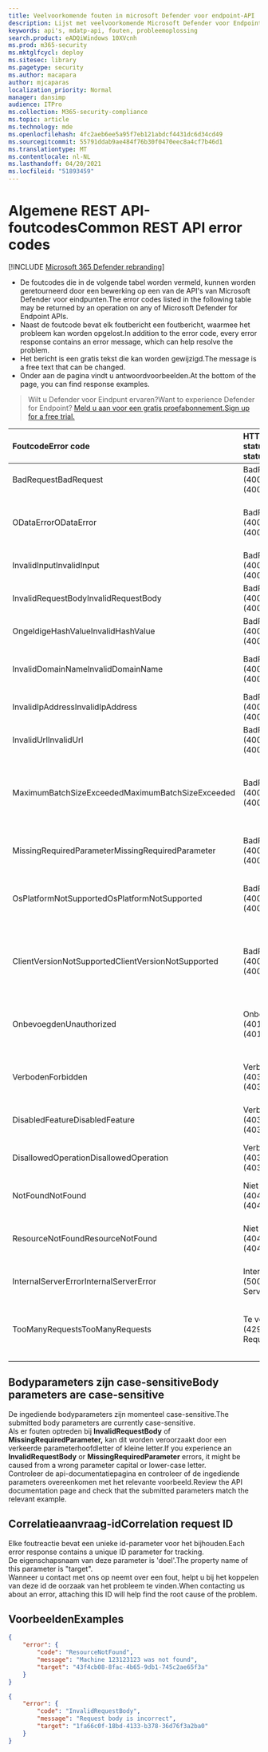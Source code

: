 ```yaml
---
title: Veelvoorkomende fouten in microsoft Defender voor endpoint-API
description: Lijst met veelvoorkomende Microsoft Defender voor Endpoint API-fouten met beschrijvingen.
keywords: api's, mdatp-api, fouten, probleemoplossing
search.product: eADQiWindows 10XVcnh
ms.prod: m365-security
ms.mktglfcycl: deploy
ms.sitesec: library
ms.pagetype: security
ms.author: macapara
author: mjcaparas
localization_priority: Normal
manager: dansimp
audience: ITPro
ms.collection: M365-security-compliance
ms.topic: article
ms.technology: mde
ms.openlocfilehash: 4fc2aeb6ee5a95f7eb121abdcf4431dc6d34cd49
ms.sourcegitcommit: 55791ddab9ae484f76b30f0470eec8a4cf7b46d1
ms.translationtype: MT
ms.contentlocale: nl-NL
ms.lasthandoff: 04/20/2021
ms.locfileid: "51893459"
---
```

# <a name="common-rest-api-error-codes"></a><span data-ttu-id="dc3fa-104">Algemene REST API-foutcodes</span><span class="sxs-lookup"><span data-stu-id="dc3fa-104">Common REST API error codes</span></span>

[!INCLUDE [Microsoft 365 Defender rebranding](../../includes/microsoft-defender.md)]


* <span data-ttu-id="dc3fa-105">De foutcodes die in de volgende tabel worden vermeld, kunnen worden geretourneerd door een bewerking op een van de API's van Microsoft Defender voor eindpunten.</span><span class="sxs-lookup"><span data-stu-id="dc3fa-105">The error codes listed in the following table may be returned by an operation on any of Microsoft Defender for Endpoint APIs.</span></span>
* <span data-ttu-id="dc3fa-106">Naast de foutcode bevat elk foutbericht een foutbericht, waarmee het probleem kan worden opgelost.</span><span class="sxs-lookup"><span data-stu-id="dc3fa-106">In addition to the error code, every error response contains an error message, which can help resolve the problem.</span></span>
* <span data-ttu-id="dc3fa-107">Het bericht is een gratis tekst die kan worden gewijzigd.</span><span class="sxs-lookup"><span data-stu-id="dc3fa-107">The message is a free text that can be changed.</span></span>
* <span data-ttu-id="dc3fa-108">Onder aan de pagina vindt u antwoordvoorbeelden.</span><span class="sxs-lookup"><span data-stu-id="dc3fa-108">At the bottom of the page, you can find response examples.</span></span>

><span data-ttu-id="dc3fa-109">Wilt u Defender voor Eindpunt ervaren?</span><span class="sxs-lookup"><span data-stu-id="dc3fa-109">Want to experience Defender for Endpoint?</span></span> [<span data-ttu-id="dc3fa-110">Meld u aan voor een gratis proefabonnement.</span><span class="sxs-lookup"><span data-stu-id="dc3fa-110">Sign up for a free trial.</span></span>](https://www.microsoft.com/microsoft-365/windows/microsoft-defender-atp?ocid=docs-wdatp-assignaccess-abovefoldlink)

<span data-ttu-id="dc3fa-111">Foutcode</span><span class="sxs-lookup"><span data-stu-id="dc3fa-111">Error code</span></span> |<span data-ttu-id="dc3fa-112">HTTP-statuscode</span><span class="sxs-lookup"><span data-stu-id="dc3fa-112">HTTP status code</span></span> |<span data-ttu-id="dc3fa-113">Bericht</span><span class="sxs-lookup"><span data-stu-id="dc3fa-113">Message</span></span> 
:---|:---|:---
<span data-ttu-id="dc3fa-114">BadRequest</span><span class="sxs-lookup"><span data-stu-id="dc3fa-114">BadRequest</span></span> | <span data-ttu-id="dc3fa-115">BadRequest (400)</span><span class="sxs-lookup"><span data-stu-id="dc3fa-115">BadRequest (400)</span></span> | <span data-ttu-id="dc3fa-116">Foutbericht algemeen slecht verzoek.</span><span class="sxs-lookup"><span data-stu-id="dc3fa-116">General Bad Request error message.</span></span>
<span data-ttu-id="dc3fa-117">ODataError</span><span class="sxs-lookup"><span data-stu-id="dc3fa-117">ODataError</span></span> | <span data-ttu-id="dc3fa-118">BadRequest (400)</span><span class="sxs-lookup"><span data-stu-id="dc3fa-118">BadRequest (400)</span></span> | <span data-ttu-id="dc3fa-119">Ongeldige OData URI-query (de specifieke fout is opgegeven).</span><span class="sxs-lookup"><span data-stu-id="dc3fa-119">Invalid OData URI query (the specific error is specified).</span></span>
<span data-ttu-id="dc3fa-120">InvalidInput</span><span class="sxs-lookup"><span data-stu-id="dc3fa-120">InvalidInput</span></span> | <span data-ttu-id="dc3fa-121">BadRequest (400)</span><span class="sxs-lookup"><span data-stu-id="dc3fa-121">BadRequest (400)</span></span> | <span data-ttu-id="dc3fa-122">Ongeldige invoer {de ongeldige invoer}.</span><span class="sxs-lookup"><span data-stu-id="dc3fa-122">Invalid input {the invalid input}.</span></span>
<span data-ttu-id="dc3fa-123">InvalidRequestBody</span><span class="sxs-lookup"><span data-stu-id="dc3fa-123">InvalidRequestBody</span></span> | <span data-ttu-id="dc3fa-124">BadRequest (400)</span><span class="sxs-lookup"><span data-stu-id="dc3fa-124">BadRequest (400)</span></span> | <span data-ttu-id="dc3fa-125">Ongeldige aanvraag body.</span><span class="sxs-lookup"><span data-stu-id="dc3fa-125">Invalid request body.</span></span>
<span data-ttu-id="dc3fa-126">OngeldigeHashValue</span><span class="sxs-lookup"><span data-stu-id="dc3fa-126">InvalidHashValue</span></span> | <span data-ttu-id="dc3fa-127">BadRequest (400)</span><span class="sxs-lookup"><span data-stu-id="dc3fa-127">BadRequest (400)</span></span> | <span data-ttu-id="dc3fa-128">Hashwaarde {de ongeldige hash} is ongeldig.</span><span class="sxs-lookup"><span data-stu-id="dc3fa-128">Hash value {the invalid hash} is invalid.</span></span>
<span data-ttu-id="dc3fa-129">InvalidDomainName</span><span class="sxs-lookup"><span data-stu-id="dc3fa-129">InvalidDomainName</span></span> | <span data-ttu-id="dc3fa-130">BadRequest (400)</span><span class="sxs-lookup"><span data-stu-id="dc3fa-130">BadRequest (400)</span></span> | <span data-ttu-id="dc3fa-131">Domeinnaam {het ongeldige domein} is ongeldig.</span><span class="sxs-lookup"><span data-stu-id="dc3fa-131">Domain name {the invalid domain} is invalid.</span></span>
<span data-ttu-id="dc3fa-132">InvalidIpAddress</span><span class="sxs-lookup"><span data-stu-id="dc3fa-132">InvalidIpAddress</span></span> | <span data-ttu-id="dc3fa-133">BadRequest (400)</span><span class="sxs-lookup"><span data-stu-id="dc3fa-133">BadRequest (400)</span></span> | <span data-ttu-id="dc3fa-134">IP-adres {het ongeldige IP} is ongeldig.</span><span class="sxs-lookup"><span data-stu-id="dc3fa-134">IP address {the invalid IP} is invalid.</span></span>
<span data-ttu-id="dc3fa-135">InvalidUrl</span><span class="sxs-lookup"><span data-stu-id="dc3fa-135">InvalidUrl</span></span> | <span data-ttu-id="dc3fa-136">BadRequest (400)</span><span class="sxs-lookup"><span data-stu-id="dc3fa-136">BadRequest (400)</span></span> | <span data-ttu-id="dc3fa-137">URL {de ongeldige URL} is ongeldig.</span><span class="sxs-lookup"><span data-stu-id="dc3fa-137">URL {the invalid URL} is invalid.</span></span>
<span data-ttu-id="dc3fa-138">MaximumBatchSizeExceeded</span><span class="sxs-lookup"><span data-stu-id="dc3fa-138">MaximumBatchSizeExceeded</span></span> | <span data-ttu-id="dc3fa-139">BadRequest (400)</span><span class="sxs-lookup"><span data-stu-id="dc3fa-139">BadRequest (400)</span></span> | <span data-ttu-id="dc3fa-140">De maximale batchgrootte is overschreden.</span><span class="sxs-lookup"><span data-stu-id="dc3fa-140">Maximum batch size exceeded.</span></span> <span data-ttu-id="dc3fa-141">Ontvangen: {batch size received}, allowed: {batch size allowed}.</span><span class="sxs-lookup"><span data-stu-id="dc3fa-141">Received: {batch size received}, allowed: {batch size allowed}.</span></span>
<span data-ttu-id="dc3fa-142">MissingRequiredParameter</span><span class="sxs-lookup"><span data-stu-id="dc3fa-142">MissingRequiredParameter</span></span> | <span data-ttu-id="dc3fa-143">BadRequest (400)</span><span class="sxs-lookup"><span data-stu-id="dc3fa-143">BadRequest (400)</span></span> | <span data-ttu-id="dc3fa-144">Parameter {de ontbrekende parameter} ontbreekt.</span><span class="sxs-lookup"><span data-stu-id="dc3fa-144">Parameter {the missing parameter} is missing.</span></span>
<span data-ttu-id="dc3fa-145">OsPlatformNotSupported</span><span class="sxs-lookup"><span data-stu-id="dc3fa-145">OsPlatformNotSupported</span></span> | <span data-ttu-id="dc3fa-146">BadRequest (400)</span><span class="sxs-lookup"><span data-stu-id="dc3fa-146">BadRequest (400)</span></span> | <span data-ttu-id="dc3fa-147">Os Platform {the client OS Platform} wordt niet ondersteund voor deze actie.</span><span class="sxs-lookup"><span data-stu-id="dc3fa-147">OS Platform {the client OS Platform} is not supported for this action.</span></span>
<span data-ttu-id="dc3fa-148">ClientVersionNotSupported</span><span class="sxs-lookup"><span data-stu-id="dc3fa-148">ClientVersionNotSupported</span></span> | <span data-ttu-id="dc3fa-149">BadRequest (400)</span><span class="sxs-lookup"><span data-stu-id="dc3fa-149">BadRequest (400)</span></span> | <span data-ttu-id="dc3fa-150">{De aangevraagde actie} wordt ondersteund in clientversie {ondersteunde clientversie} en hoger.</span><span class="sxs-lookup"><span data-stu-id="dc3fa-150">{The requested action} is supported on client version {supported client version} and above.</span></span>
<span data-ttu-id="dc3fa-151">Onbevoegden</span><span class="sxs-lookup"><span data-stu-id="dc3fa-151">Unauthorized</span></span> | <span data-ttu-id="dc3fa-152">Onbevoegden (401)</span><span class="sxs-lookup"><span data-stu-id="dc3fa-152">Unauthorized (401)</span></span> | <span data-ttu-id="dc3fa-153">Onbevoegden (ongeldige of verlopen autorisatiekoptekst).</span><span class="sxs-lookup"><span data-stu-id="dc3fa-153">Unauthorized (invalid or expired authorization header).</span></span>
<span data-ttu-id="dc3fa-154">Verboden</span><span class="sxs-lookup"><span data-stu-id="dc3fa-154">Forbidden</span></span> | <span data-ttu-id="dc3fa-155">Verboden (403)</span><span class="sxs-lookup"><span data-stu-id="dc3fa-155">Forbidden (403)</span></span> | <span data-ttu-id="dc3fa-156">Verboden (geldig token, maar onvoldoende toestemming voor de actie).</span><span class="sxs-lookup"><span data-stu-id="dc3fa-156">Forbidden (valid token but insufficient permission for the action).</span></span>
<span data-ttu-id="dc3fa-157">DisabledFeature</span><span class="sxs-lookup"><span data-stu-id="dc3fa-157">DisabledFeature</span></span> | <span data-ttu-id="dc3fa-158">Verboden (403)</span><span class="sxs-lookup"><span data-stu-id="dc3fa-158">Forbidden (403)</span></span> | <span data-ttu-id="dc3fa-159">Tenantfunctie is niet ingeschakeld.</span><span class="sxs-lookup"><span data-stu-id="dc3fa-159">Tenant feature is not enabled.</span></span>
<span data-ttu-id="dc3fa-160">DisallowedOperation</span><span class="sxs-lookup"><span data-stu-id="dc3fa-160">DisallowedOperation</span></span> | <span data-ttu-id="dc3fa-161">Verboden (403)</span><span class="sxs-lookup"><span data-stu-id="dc3fa-161">Forbidden (403)</span></span> | <span data-ttu-id="dc3fa-162">{de niet-goedgekeurde bewerking en de reden}.</span><span class="sxs-lookup"><span data-stu-id="dc3fa-162">{the disallowed operation and the reason}.</span></span>
<span data-ttu-id="dc3fa-163">NotFound</span><span class="sxs-lookup"><span data-stu-id="dc3fa-163">NotFound</span></span> | <span data-ttu-id="dc3fa-164">Niet gevonden (404)</span><span class="sxs-lookup"><span data-stu-id="dc3fa-164">Not Found (404)</span></span> | <span data-ttu-id="dc3fa-165">Foutbericht Algemeen niet gevonden.</span><span class="sxs-lookup"><span data-stu-id="dc3fa-165">General Not Found error message.</span></span>
<span data-ttu-id="dc3fa-166">ResourceNotFound</span><span class="sxs-lookup"><span data-stu-id="dc3fa-166">ResourceNotFound</span></span> | <span data-ttu-id="dc3fa-167">Niet gevonden (404)</span><span class="sxs-lookup"><span data-stu-id="dc3fa-167">Not Found (404)</span></span> | <span data-ttu-id="dc3fa-168">Resource {de aangevraagde resource} is niet gevonden.</span><span class="sxs-lookup"><span data-stu-id="dc3fa-168">Resource {the requested resource} was not found.</span></span>
<span data-ttu-id="dc3fa-169">InternalServerError</span><span class="sxs-lookup"><span data-stu-id="dc3fa-169">InternalServerError</span></span> | <span data-ttu-id="dc3fa-170">Interne serverfout (500)</span><span class="sxs-lookup"><span data-stu-id="dc3fa-170">Internal Server Error (500)</span></span> | <span data-ttu-id="dc3fa-171">(Geen foutbericht, de bewerking opnieuw proberen)</span><span class="sxs-lookup"><span data-stu-id="dc3fa-171">(No error message, retry the operation)</span></span>
<span data-ttu-id="dc3fa-172">TooManyRequests</span><span class="sxs-lookup"><span data-stu-id="dc3fa-172">TooManyRequests</span></span> | <span data-ttu-id="dc3fa-173">Te veel aanvragen (429)</span><span class="sxs-lookup"><span data-stu-id="dc3fa-173">Too Many Requests (429)</span></span> | <span data-ttu-id="dc3fa-174">Antwoord vertegenwoordigt het bereiken van quotumlimiet per aantal aanvragen of per CPU.</span><span class="sxs-lookup"><span data-stu-id="dc3fa-174">Response will represent reaching quota limit either by number of requests or by CPU.</span></span>

## <a name="body-parameters-are-case-sensitive"></a><span data-ttu-id="dc3fa-175">Bodyparameters zijn case-sensitive</span><span class="sxs-lookup"><span data-stu-id="dc3fa-175">Body parameters are case-sensitive</span></span>

<span data-ttu-id="dc3fa-176">De ingediende bodyparameters zijn momenteel case-sensitive.</span><span class="sxs-lookup"><span data-stu-id="dc3fa-176">The submitted body parameters are currently case-sensitive.</span></span>
<br><span data-ttu-id="dc3fa-177">Als er fouten optreden bij **InvalidRequestBody** of **MissingRequiredParameter,** kan dit worden veroorzaakt door een verkeerde parameterhoofdletter of kleine letter.</span><span class="sxs-lookup"><span data-stu-id="dc3fa-177">If you experience an **InvalidRequestBody** or **MissingRequiredParameter** errors, it might be caused from a wrong parameter capital or lower-case letter.</span></span>
<br><span data-ttu-id="dc3fa-178">Controleer de api-documentatiepagina en controleer of de ingediende parameters overeenkomen met het relevante voorbeeld.</span><span class="sxs-lookup"><span data-stu-id="dc3fa-178">Review the API documentation page and check that the submitted parameters match the relevant example.</span></span>

## <a name="correlation-request-id"></a><span data-ttu-id="dc3fa-179">Correlatieaanvraag-id</span><span class="sxs-lookup"><span data-stu-id="dc3fa-179">Correlation request ID</span></span>

<span data-ttu-id="dc3fa-180">Elke foutreactie bevat een unieke id-parameter voor het bijhouden.</span><span class="sxs-lookup"><span data-stu-id="dc3fa-180">Each error response contains a unique ID parameter for tracking.</span></span>
<br><span data-ttu-id="dc3fa-181">De eigenschapsnaam van deze parameter is 'doel'.</span><span class="sxs-lookup"><span data-stu-id="dc3fa-181">The property name of this parameter is "target".</span></span>
<br><span data-ttu-id="dc3fa-182">Wanneer u contact met ons op neemt over een fout, helpt u bij het koppelen van deze id de oorzaak van het probleem te vinden.</span><span class="sxs-lookup"><span data-stu-id="dc3fa-182">When contacting us about an error, attaching this ID will help find the root cause of the problem.</span></span>

## <a name="examples"></a><span data-ttu-id="dc3fa-183">Voorbeelden</span><span class="sxs-lookup"><span data-stu-id="dc3fa-183">Examples</span></span>

```json
{
    "error": {
        "code": "ResourceNotFound",
        "message": "Machine 123123123 was not found",
        "target": "43f4cb08-8fac-4b65-9db1-745c2ae65f3a"
    }
}
```


```json
{
    "error": {
        "code": "InvalidRequestBody",
        "message": "Request body is incorrect",
        "target": "1fa66c0f-18bd-4133-b378-36d76f3a2ba0"
    }
}
```
